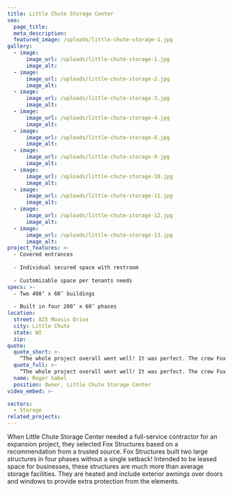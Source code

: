 ```yaml
---
title: Little Chute Storage Center
seo:
  page_title:
  meta_description:
  featured_image: /uploads/little-chute-storage-1.jpg
gallery: 
  - image: 
      image_url: /uploads/little-chute-storage-1.jpg
      image_alt:
  - image: 
      image_url: /uploads/little-chute-storage-2.jpg
      image_alt:
  - image: 
      image_url: /uploads/little-chute-storage-3.jpg
      image_alt:
  - image: 
      image_url: /uploads/little-chute-storage-4.jpg
      image_alt:
  - image: 
      image_url: /uploads/little-chute-storage-8.jpg
      image_alt:
  - image: 
      image_url: /uploads/little-chute-storage-9.jpg
      image_alt:
  - image: 
      image_url: /uploads/little-chute-storage-10.jpg
      image_alt:
  - image: 
      image_url: /uploads/little-chute-storage-11.jpg
      image_alt:
  - image: 
      image_url: /uploads/little-chute-storage-12.jpg
      image_alt:
  - image: 
      image_url: /uploads/little-chute-storage-13.jpg
      image_alt:
project_features: >-
  - Covered entrances
  
  - Individual secured space with restroom
  
  - Customizable space per tenants needs
specs: >-
  - Two 400’ x 60’ buildings
  
  - Built in four 200’ x 60’ phases
location:
  street: 825 Moasis Drive
  city: Little Chute
  state: WI
  zip:
quote:
  quote_short: >-
    “The whole project overall went well! It was perfect. The crew Fox Structures sent out was awesome—on time, professional and friendly.”
  quote_full: >-
    “The whole project overall went well! It was perfect. The crew Fox Structures sent out was awesome—on time, professional and friendly. I liked that I dealt with the same foreman on all four projects. Mike is an all-around good person, very knowledgeable and was involved throughout the project from start to finish. They’re local, they stand behind what they do, and I have recommended them to others.”
  name: Roger Sabel
  position: Owner, Little Chute Storage Center
video_embed: >-

sectors:
  - Storage
related_projects: 
---
```


When Little Chute Storage Center needed a full-service contractor for an expansion project, they selected Fox Structures based on a recommendation from a trusted source. Fox Structures built two large structures in four phases without a single setback! Intended to be leased space for businesses, these structures are much more than average storage facilities. They are heated and include exterior awnings over doors and windows to provide extra protection from the elements.